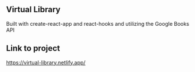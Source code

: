 ## Virtual Library

Built with create-react-app and react-hooks and utilizing the Google Books API

## Link to project 
https://virtual-library.netlify.app/
</hr>


